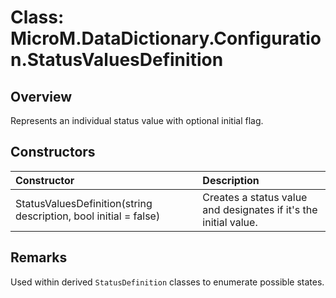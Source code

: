 # Class: MicroM.DataDictionary.Configuration.StatusValuesDefinition

## Overview
Represents an individual status value with optional initial flag.

## Constructors
| Constructor | Description |
|:--|:--|
| StatusValuesDefinition(string description, bool initial = false) | Creates a status value and designates if it's the initial value. |

## Remarks
Used within derived `StatusDefinition` classes to enumerate possible states.
